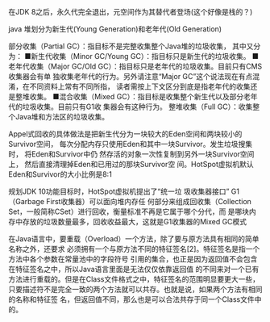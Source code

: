 



在JDK 8之后，永久代完全退出，元空间作为其替代者登场(这个好像是栈的？)



java 堆划分为新生代(Young Generation)和老年代(Old Generation)


部分收集（Partial GC）：指目标不是完整收集整个Java堆的垃圾收集，
其中又分为： ■新生代收集（Minor GC/Young GC）：指目标只是新生代的垃圾收集。
           ■老年代收集（Major GC/Old GC）：指目标只是老年代的垃圾收集。目前只有CMS收集器会有单 独收集老年代的行为。另外请注意“Major GC”这个说法现在有点混淆，在不同资料上常有不同所指，
              读者需按上下文区分到底是指老年代的收集还是整堆收集。 
           ■混合收集（Mixed GC）：指目标是收集整个新生代以及部分老年代的垃圾收集。目前只有G1收 集器会有这种行为。 
整堆收集（Full GC）：收集整个Java堆和方法区的垃圾收集。




Appel式回收的具体做法是把新生代分为一块较大的Eden空间和两块较小的 Survivor空间，
每次分配内存只使用Eden和其中一块Survivor。发生垃圾搜集时，
将Eden和Survivor中仍 然存活的对象一次性复制到另外一块Survivor空间上，
然后直接清理掉Eden和已用过的那块Survivor空
间。HotSpot虚拟机默认Eden和Survivor的大小比例是8∶1


规划JDK 10功能目标时，HotSpot虚拟机提出了“统一垃 圾收集器接口”
G1（Garbage First收集器）可以面向堆内存任 何部分来组成回收集（Collection Set，一般简称CSet）进行回收，衡量标准不再是它属于哪个分代，而 是哪块内存中存放的垃圾数量最多，回收收益最大，这就是G1收集器的Mixed GC模式




在Java语言中，要重载（Overload）一个方法，除了要与原方法具有相同的简单名称之外，还要求 必须拥有一个与原方法不同的特征签名[2]。特征签名是指一个方法中各个参数在常量池中的字段符号 引用的集合，也正是因为返回值不会包含在特征签名之中，所以Java语言里面是无法仅仅依靠返回值 的不同来对一个已有方法进行重载的。但是在Class文件格式之中，特征签名的范围明显要更大一些， 只要描述符不是完全一致的两个方法就可以共存。也就是说，如果两个方法有相同的名称和特征签 名，但返回值不同，那么也是可以合法共存于同一个Class文件中的。